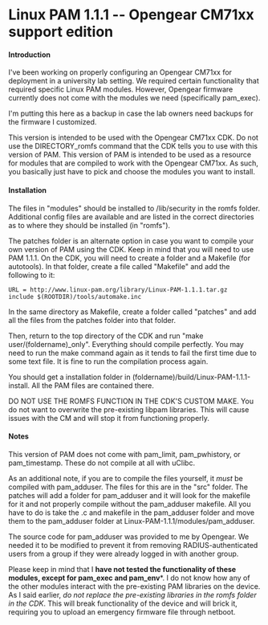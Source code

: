 # Linux PAM 1.1.1 -- Opengear CM71xx support edition

#### Introduction
I've been working on properly configuring an Opengear CM71xx for deployment in a university lab setting. We required certain functionality that required specific Linux PAM modules. However, Opengear firmware currently does not come with the modules we need (specifically pam_exec).

I'm putting this here as a backup in case the lab owners need backups for the firmware I customized.

This version is intended to be used with the Opengear CM71xx CDK. Do not use the DIRECTORY_romfs command that the CDK tells you to use with this version of PAM. This version of PAM is intended to be used as a resource for modules that are compiled to work with the Opengear CM71xx. As such, you basically just have to pick and choose the modules you want to install.

#### Installation
The files in "modules" should be installed to /lib/security in the romfs folder. Additional config files are available and are listed in the correct directories as to where they should be installed (in "romfs").

The patches folder is an alternate option in case you want to compile your own version of PAM using the CDK. Keep in mind that you will need to use PAM 1.1.1. On the CDK, you will need to create a folder and a Makefile (for autotools). In that folder, create a file called "Makefile" and add the following to it:

  ```
  URL = http://www.linux-pam.org/library/Linux-PAM-1.1.1.tar.gz
  include $(ROOTDIR)/tools/automake.inc
  ```  

In the same directory as Makefile, create a folder called "patches" and add all the files from the patches folder into that folder.

Then, return to the top directory of the CDK and run "make user/(foldername)_only". Everything should compile perfectly. You may need to run the make command again as it tends to fail the first time due to some text file. It is fine to run the compilation process again.

You should get a installation folder in (foldername)/build/Linux-PAM-1.1.1-install. All the PAM files are contained there. 

DO NOT USE THE ROMFS FUNCTION IN THE CDK'S CUSTOM MAKE. You do not want to overwrite the pre-existing libpam libraries. This will cause issues with the CM and will stop it from functioning properly. 

#### Notes
This version of PAM does not come with pam_limit, pam_pwhistory, or pam_timestamp. These do not compile at all with uClibc. 

As an additional note, if you are to compile the files yourself, it *must* be compiled with pam_adduser. The files for this are in the "src" folder. The patches will add a folder for pam_adduser and it will look for the makefile for it and not properly compile without the pam_adduser makefile. All you have to do is take the .c and makefile in the pam_adduser folder and move them to the pam_adduser folder at Linux-PAM-1.1.1/modules/pam_adduser.

The source code for pam_adduser was provided to me by Opengear. We needed it to be modified to prevent it from removing RADIUS-authenticated users from a group if they were already logged in with another group. 

Please keep in mind that I **have not tested the functionality of these modules, except for pam_exec and pam_env***. I do not know how any of the other modules interact with the pre-existing PAM libraries on the device. As I said earlier, *do not replace the pre-existing libraries in the romfs folder in the CDK*. This will break functionality of the device and will brick it, requiring you to upload an emergency firmware file through netboot.

